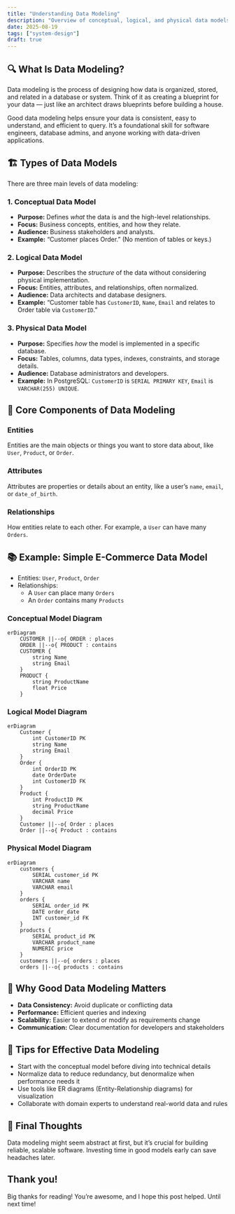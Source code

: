```yaml
---
title: "Understanding Data Modeling"
description: "Overview of conceptual, logical, and physical data models with examples and diagrams to guide database design from abstract ideas to implementation."
date: 2025-08-19
tags: ["system-design"]
draft: true
---
```


## 🔍 What Is Data Modeling?

Data modeling is the process of designing how data is organized, stored, and related in a database or system. Think of it as creating a blueprint for your data — just like an architect draws blueprints before building a house.

Good data modeling helps ensure your data is consistent, easy to understand, and efficient to query. It’s a foundational skill for software engineers, database admins, and anyone working with data-driven applications.

## 🏗️ Types of Data Models

There are three main levels of data modeling:

### 1. Conceptual Data Model
- **Purpose:** Defines *what* the data is and the high-level relationships.  
- **Focus:** Business concepts, entities, and how they relate.  
- **Audience:** Business stakeholders and analysts.  
- **Example:** “Customer places Order.” (No mention of tables or keys.)

### 2. Logical Data Model
- **Purpose:** Describes the *structure* of the data without considering physical implementation.  
- **Focus:** Entities, attributes, and relationships, often normalized.  
- **Audience:** Data architects and database designers.  
- **Example:** “Customer table has `CustomerID`, `Name`, `Email` and relates to Order table via `CustomerID`.”

### 3. Physical Data Model
- **Purpose:** Specifies *how* the model is implemented in a specific database.  
- **Focus:** Tables, columns, data types, indexes, constraints, and storage details.  
- **Audience:** Database administrators and developers.  
- **Example:** In PostgreSQL: `CustomerID` is `SERIAL PRIMARY KEY`, `Email` is `VARCHAR(255) UNIQUE`.

## 🧩 Core Components of Data Modeling

### Entities

Entities are the main objects or things you want to store data about, like `User`, `Product`, or `Order`.

### Attributes

Attributes are properties or details about an entity, like a user’s `name`, `email`, or `date_of_birth`.

### Relationships

How entities relate to each other. For example, a `User` can have many `Orders`.

## 📚 Example: Simple E-Commerce Data Model

- Entities: `User`, `Product`, `Order`  
- Relationships:  
  - A `User` can place many `Orders`  
  - An `Order` contains many `Products`

### Conceptual Model Diagram

```mermaid
erDiagram
    CUSTOMER ||--o{ ORDER : places
    ORDER ||--o{ PRODUCT : contains
    CUSTOMER {
        string Name
        string Email
    }
    PRODUCT {
        string ProductName
        float Price
    }

```

### Logical Model Diagram

```mermaid
erDiagram
    Customer {
        int CustomerID PK
        string Name
        string Email
    }
    Order {
        int OrderID PK
        date OrderDate
        int CustomerID FK
    }
    Product {
        int ProductID PK
        string ProductName
        decimal Price
    }
    Customer ||--o{ Order : places
    Order ||--o{ Product : contains
```

### Physical Model Diagram

```mermaid
erDiagram
    customers {
        SERIAL customer_id PK
        VARCHAR name
        VARCHAR email
    }
    orders {
        SERIAL order_id PK
        DATE order_date
        INT customer_id FK
    }
    products {
        SERIAL product_id PK
        VARCHAR product_name
        NUMERIC price
    }
    customers ||--o{ orders : places
    orders ||--o{ products : contains
```

## 🎯 Why Good Data Modeling Matters

- **Data Consistency:** Avoid duplicate or conflicting data  
- **Performance:** Efficient queries and indexing  
- **Scalability:** Easier to extend or modify as requirements change  
- **Communication:** Clear documentation for developers and stakeholders

## 🔧 Tips for Effective Data Modeling

- Start with the conceptual model before diving into technical details  
- Normalize data to reduce redundancy, but denormalize when performance needs it  
- Use tools like ER diagrams (Entity-Relationship diagrams) for visualization  
- Collaborate with domain experts to understand real-world data and rules

## 🎯 Final Thoughts

Data modeling might seem abstract at first, but it’s crucial for building reliable, scalable software. Investing time in good models early can save headaches later.

## Thank you!
Big thanks for reading! You’re awesome, and I hope this post helped. Until next time!

